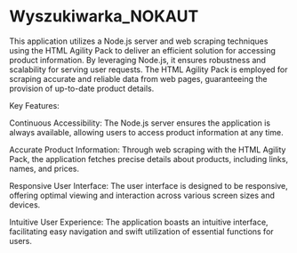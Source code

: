 # Wyszukiwarka_NOKAUT
This application utilizes a Node.js server and web scraping techniques using the HTML Agility Pack to deliver an efficient solution for accessing product information. By leveraging Node.js, it ensures robustness and scalability for serving user requests. The HTML Agility Pack is employed for scraping accurate and reliable data from web pages, guaranteeing the provision of up-to-date product details.

Key Features:

Continuous Accessibility: The Node.js server ensures the application is always available, allowing users to access product information at any time.

Accurate Product Information: Through web scraping with the HTML Agility Pack, the application fetches precise details about products, including links, names, and prices.

Responsive User Interface: The user interface is designed to be responsive, offering optimal viewing and interaction across various screen sizes and devices.

Intuitive User Experience: The application boasts an intuitive interface, facilitating easy navigation and swift utilization of essential functions for users.
